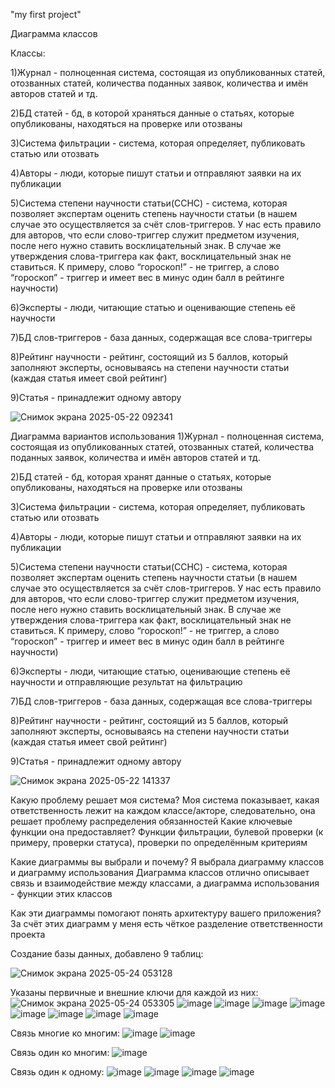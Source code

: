 "my first project" 

Диаграмма классов

Классы:

1)Журнал - полноценная система, состоящая из опубликованных статей, отозванных статей, количества поданных заявок, количества и имён авторов статей и тд.

2)БД статей - бд, в которой храняться данные о статьях, которые опубликованы, находяться на проверке или отозваны

3)Система фильтрации - система, которая определяет, публиковать статью или отозвать

4)Авторы - люди, которые пишут статьи  и отправляют заявки на их публикации

5)Система степени научности статьи(ССНС) - система, которая позволяет экспертам оценить степень научности статьи (в нашем случае это осуществляется за счёт слов-триггеров. У нас есть правило для авторов, что если слово-триггер служит предметом изучения, после него нужно ставить восклицательный знак. В случае же утверждения слова-триггера как факт, восклицательный знак не ставиться. К примеру, слово “гороскоп!” - не триггер, а слово “гороскоп” - триггер и имеет вес в минус один балл в рейтинге научности)

6)Эксперты - люди, читающие статью и оценивающие степень её научности

7)БД слов-триггеров - база данных, содержащая все слова-триггеры

8)Рейтинг научности - рейтинг, состоящий из 5 баллов, который заполняют эксперты, основываясь на степени научности статьи (каждая статья имеет свой рейтинг)

9)Статья - принадлежит одному автору



![Снимок экрана 2025-05-22 092341](https://github.com/user-attachments/assets/bcc1553b-a79b-4531-9c44-de2dec82bd2b)


Диаграмма вариантов использования
1)Журнал - полноценная система, состоящая из опубликованных статей, отозванных статей, количества поданных заявок, количества и имён авторов статей и тд.

2)БД статей - бд, которая хранят данные о статьях, которые опубликованы, находяться на проверке или отозваны

3)Система фильтрации - система, которая определяет, публиковать статью или отозвать

4)Авторы - люди, которые пишут статьи  и отправляют заявки на их публикации

5)Система степени научности статьи(ССНС) - система, которая позволяет экспертам оценить степень научности статьи (в нашем случае это осуществляется за счёт слов-триггеров. У нас есть правило для авторов, что если слово-триггер служит предметом изучения, после него нужно ставить восклицательный знак. В случае же утверждения слова-триггера как факт, восклицательный знак не ставиться. К примеру, слово “гороскоп!” - не триггер, а слово “гороскоп” - триггер и имеет вес в минус один балл в рейтинге научности)

6)Эксперты - люди, читающие статью, оценивающие степень её научности и отправляющие результат на фильтрацию

7)БД слов-триггеров - база данных, содержащая все слова-триггеры

8)Рейтинг научности - рейтинг, состоящий из 5 баллов, который заполняют эксперты, основываясь на степени научности статьи (каждая статья имеет свой рейтинг)

9)Статья - принадлежит одному автору

![Снимок экрана 2025-05-22 141337](https://github.com/user-attachments/assets/a03f61d4-9af8-45b8-86f1-c3a0d6f913cd)


Какую проблему решает моя система?
Моя система показывает, какая ответственность лежит на каждом классе/акторе, следовательно, она решает проблему распределения обязанностей
Какие ключевые функции она предоставляет?
Функции фильтрации, булевой проверки (к примеру, проверки статуса), проверки по определённым критериям

Какие диаграммы вы выбрали и почему?
Я выбрала диаграмму классов и диаграмму использования
Диаграмма классов отлично описывает связь и взаимодействие между классами, а диаграмма использования - функции этих классов

 Как эти диаграммы помогают понять архитектуру вашего приложения?
За счёт этих диаграмм у меня есть чёткое разделение ответственности проекта



Создание базы данных, добавлено 9 таблиц:

![Снимок экрана 2025-05-24 053128](https://github.com/user-attachments/assets/eb684e0e-0d89-4d01-8a3d-857c09794274)

Указаны первичные и внешние ключи для каждой из них:
![Снимок экрана 2025-05-24 053305](https://github.com/user-attachments/assets/073d011b-3c14-43fa-ac1c-0c213fa66a10)
![image](https://github.com/user-attachments/assets/8466f9c9-ef4e-4df7-988e-eaa946e7da97)
![image](https://github.com/user-attachments/assets/ef048bf2-80cf-4289-a9f9-3cdeb6d7c740)
![image](https://github.com/user-attachments/assets/9422934f-7fa0-4e43-b401-4fd269f0ccc4)
![image](https://github.com/user-attachments/assets/28c14613-99f3-45fb-8934-fc185792eeaa)
![image](https://github.com/user-attachments/assets/43a8ddc3-e894-407e-ba98-24e34be9624d)
![image](https://github.com/user-attachments/assets/2fdd6f07-6f48-490d-8a4e-76c367ca6d89)
![image](https://github.com/user-attachments/assets/9d1abb0a-b144-41b7-ad4a-2734eac25ac6)
![image](https://github.com/user-attachments/assets/c52cb7c1-1012-4cd2-98bf-098963e8576f)

Связь многие ко многим:
![image](https://github.com/user-attachments/assets/b8f74510-b8f2-477d-babd-ebc45afbcf1a)
![image](https://github.com/user-attachments/assets/3dcac940-d97b-474c-ac94-ed8a2bf43588)

Связь один ко многим:
![image](https://github.com/user-attachments/assets/9eadc452-ec84-43bc-aee5-715f998a8169)

Связь один к одному:
![image](https://github.com/user-attachments/assets/4cdc878a-1ba8-4b88-9218-04b64c4394cd)
![image](https://github.com/user-attachments/assets/e392f86a-e784-4eab-a0f8-61b7b6123db8)
![image](https://github.com/user-attachments/assets/8e434572-7908-4726-bef4-163c606e876b)
![image](https://github.com/user-attachments/assets/c609680b-c619-4221-8704-81bae1a0507e)

















